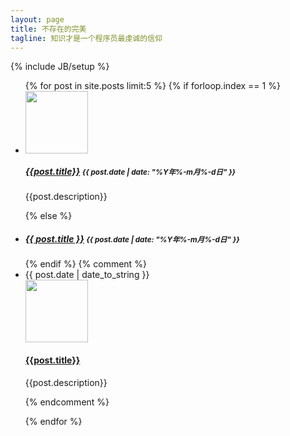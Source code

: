 ```yaml
---
layout: page
title: 不存在的完美
tagline: 知识才是一个程序员最虔诚的信仰
---
```

{% include JB/setup %}

<ul class="posts list-unstyled">
  {% for post in site.posts limit:5 %}
    <!-- <li><span>{{ post.date | date_to_string }}</span> &raquo; <a href="{{ BASE_PATH }}{{ post.url }}">{{ post.title }}</a></li> -->
    {% if forloop.index == 1 %}
    <li>
      <div class="media">
        <a class="pull-right" href="{{post.url}}">
          <img class="media-object" src="{{post.thumbnail}}" width="100" alt="">
        </a>
        <div class="media-body">
          <h5 class="media-heading"><a href="{{post.url}}">{{post.title}}</a> <small class="label label-default">{{ post.date | date: "%Y年%-m月%-d日" }}</small></h5>
          <p>{{post.description}}</p>
        </div>
      </div>
    </li>
    {% else %}
    <li><h5><a href="{{ post.url }}">{{ post.title }}</a> <small class="label label-default">{{ post.date | date: "%Y年%-m月%-d日" }}</small></h5></li>
    {% endif %}
    {% comment %}
    <li>
      <span>{{ post.date | date_to_string }}</span>
      <div class="media">
        <a class="pull-left" href="{{post.url}}">
          <img class="media-object" src="{{post.thumbnail}}" width="100" alt="">
        </a>
        <div class="media-body">
          <h4 class="media-heading"><a href="{{post.url}}">{{post.title}}</a></h4>
          <p>{{post.description}}</p>
        </div>
      </div>
    </li>
    {% endcomment %}

  {% endfor %}
</ul>